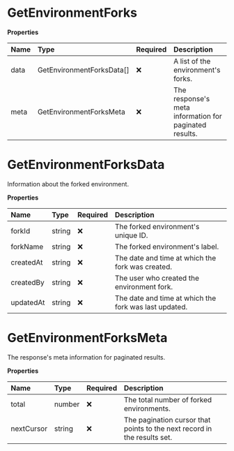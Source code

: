 # GetEnvironmentForks

**Properties**

| Name | Type                      | Required | Description                                            |
| :--- | :------------------------ | :------- | :----------------------------------------------------- |
| data | GetEnvironmentForksData[] | ❌       | A list of the environment's forks.                     |
| meta | GetEnvironmentForksMeta   | ❌       | The response's meta information for paginated results. |

# GetEnvironmentForksData

Information about the forked environment.

**Properties**

| Name      | Type   | Required | Description                                           |
| :-------- | :----- | :------- | :---------------------------------------------------- |
| forkId    | string | ❌       | The forked environment's unique ID.                   |
| forkName  | string | ❌       | The forked environment's label.                       |
| createdAt | string | ❌       | The date and time at which the fork was created.      |
| createdBy | string | ❌       | The user who created the environment fork.            |
| updatedAt | string | ❌       | The date and time at which the fork was last updated. |

# GetEnvironmentForksMeta

The response's meta information for paginated results.

**Properties**

| Name       | Type   | Required | Description                                                              |
| :--------- | :----- | :------- | :----------------------------------------------------------------------- |
| total      | number | ❌       | The total number of forked environments.                                 |
| nextCursor | string | ❌       | The pagination cursor that points to the next record in the results set. |

<!-- This file was generated by liblab | https://liblab.com/ -->
